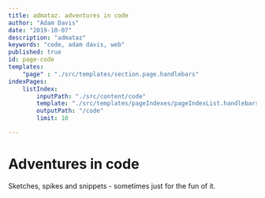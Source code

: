 ```yaml
---
title: admataz. adventures in code
author: "Adam Davis"
date: "2019-10-07"
description: "admataz"
keywords: "code, adam davis, web"
published: true
id: page-code
templates: 
    "page" : "./src/templates/section.page.handlebars"
indexPages: 
    listIndex:
        inputPath: "./src/content/code"
        template: "./src/templates/pageIndexes/pageIndexList.handlebars"
        outputPath: "/code"
        limit: 10

---
```


# Adventures in code
Sketches, spikes and snippets - sometimes just for the fun of it. 

